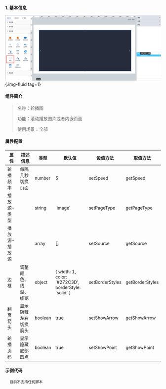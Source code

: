 **1\. 基本信息**

![轮播图](../../assets/img/configuration_CarouselCtrl.png "轮播图"){.img-fluid tag=1}


#### **组件简介**

> 名称：轮播图
>
> 功能：滚动播放图片或者内嵌页面
>
> 使用场景：全部

#### **属性配置**

| 属性       | 描述信息       | 类型      | 默认值                                                     | 设值方法            | 取值方法            |
|----------|------------|---------|---------------------------------------------------------|-----------------|-----------------|
| 轮播频率     | 每隔几秒切换页面   | number  | 5                                                       | setSpeed        | getSpeed        |
| 播放源\-类型  |            | string  | 'image'                                                  | setPageType     | getPageType     |
| 播放源\-播放源 |            | array   | \[\]                                                    | setSource       | getSource       |
| 边框       | 调整颜色、线型、线宽 | object  | \{ width: 1, color: '\#272C3D', borderStyle: 'solid' \} | setBorderStyles | getBorderStyles |
| 翻页箭头     | 显示隐藏左右切换箭头 | boolean | true                                                    | setShowArrow    | getShowArrow    |
| 轮播页码     | 显示隐藏底部圆点   | boolean | true                                                    | setShowPoint    | getShowPoint    |

#### **示例代码**

```javascript
  目前不支持任何脚本
```
